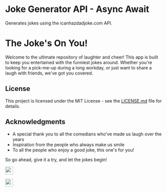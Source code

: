 # Joke Generator API - Async Await
Generates jokes using the icanhazdadjoke.com API.
  
  # The Joke's On You!

Welcome to the ultimate repository of laughter and cheer! This app is built to keep you entertained with the funniest jokes around. Whether you're looking for a pick-me-up during a long workday, or just want to share a laugh with friends, we've got you covered.

## License

This project is licensed under the MIT License - see the [LICENSE.md](LICENSE.md) file for details.

## Acknowledgments

* A special thank you to all the comedians who've made us laugh over the years
* Inspiration from the people who always make us smile
* To all the people who enjoy a good joke, this one's for you!

So go ahead, give it a try, and let the jokes begin!

<p>
  <a href="https://jokes-generator-api.netlify.app/"
    ><img
      src="https://img.shields.io/static/v1?label=&message=Live%20Demo&color=orange"
      height="25"
  /></a>


  <a href="https://donate-crypto.netlify.app/"
    ><img
      src="https://img.shields.io/static/v1?label=Was%20this%20useful?&message=Please%20consider%20donating%20to%20support!&color=brighgreen"
      height="25"
  /></a>
</p>
